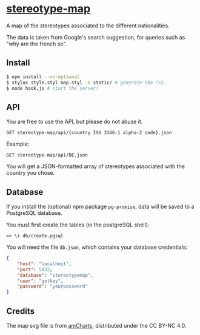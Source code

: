 # [stereotype-map](http://stereotypemap.info/)

A map of the stereotypes associated to the different nationalities.

The data is taken from Google's search suggestion, for queries such as "why are the french so".

## Install

```sh
$ npm install --no-optional
$ stylus style.styl map.styl -o static/ # generate the css
$ node hook.js # start the server!
```

## API

You are free to use the API, but please do not abuse it.

```HTTP
GET stereotype-map/api/{country ISO 3166-1 alpha-2 code}.json
```

Example:

```HTTP
GET stereotype-map/api/DE.json
```

You will get a JSON-formatted array of stereotypes associated with the country you chose.

## Database

If you install the (optional) npm package `pg-promise`, data will be saved to a PostgreSQL database.

You must first create the tables (in the postgreSQL shell):
```
=> \i db/create.pgsql
```

You will need the file `db.json`, which contains your database credentials:

```JSON
{
	"host": "localhost",
	"port": 5432,
	"database": "stereotypemap",
	"user": "getkey",
	"password": "yourpassword"
}
```

## Credits

The map svg file is from [amCharts](https://www.amcharts.com/svg-maps/?map=world), distributed under the CC BY-NC 4.0.
